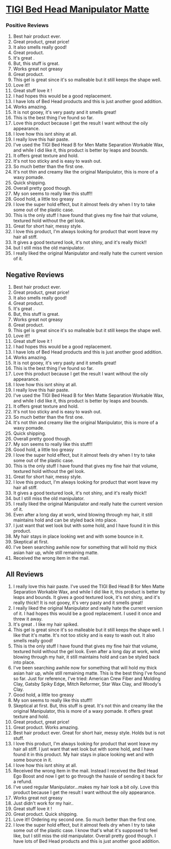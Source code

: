 # [TIGI Bed Head Manipulator Matte](https://products.checkmycream.com/products/TIGI-Bed-Head-Manipulator-Matte.html)

### Positive Reviews

<ol>
      <li>Best hair product ever.  </li>
      <li>Great product, great price!</li>
      <li>It also smells really good!</li>
      <li>Great product.</li>
      <li>It&#x27;s great .</li>
      <li>But, this stuff is great.</li>
      <li>Works great not greasy</li>
      <li>Great product.</li>
      <li>This gel is great since it&#x27;s so malleable but it still keeps the shape well.</li>
      <li>Love it!!</li>
      <li>Great stuff love it !</li>
      <li>I had hopes this would be a good replacement.</li>
      <li>I have lots of Bed Head products and this is just another good addition.</li>
      <li>Works amazing.</li>
      <li>It is not gooey, it&#x27;s very pasty and it smells great!</li>
      <li>This is the best thing I&#x27;ve found so far.</li>
      <li>Love this product because I get the result I want without the oily appearance.</li>
      <li>I love how this isnt shiny at all.</li>
      <li>I really love this hair paste.</li>
      <li>I&#x27;ve used the TIGI Bed Head B for Men Matte Separation Workable Wax, and while I did like it, this product is better by leaps and bounds.</li>
      <li>It offers great texture and hold.</li>
      <li>It&#x27;s not too sticky and is easy to wash out.</li>
      <li>So much better than the first one.</li>
      <li>It&#x27;s not thin and creamy like the original Manipulator, this is more of a waxy pomade.</li>
      <li>Quick shipping.</li>
      <li>Overall pretty good though.</li>
      <li>My son seems to really like this stuff!!</li>
      <li>Good hold, a little too greasy</li>
      <li>I love the super hold effect, but it almost feels dry when I try to take some out of the plastic case.</li>
      <li>This is the only stuff I have found that gives my fine hair that volume, textured hold without the gel look.</li>
      <li>Great for short hair, messy style.  </li>
      <li>I love this product, I&#x27;m always looking for product that wont leave my hair all stiff.</li>
      <li>It gives a good textured look, it&#x27;s not shiny, and it&#x27;s really thick!!</li>
      <li>but I still miss the old manipulator.</li>
      <li>I really liked the original Manipulator and really hate the current version of it.  </li>
</ol>


<h2>Negative Reviews</h2>
<ol>
<li> Best hair product ever.  </li>
<li> Great product, great price!</li>
<li> It also smells really good!</li>
<li> Great product.</li>
<li> It&#x27;s great .</li>
<li> But, this stuff is great.</li>
<li> Works great not greasy</li>
<li> Great product.</li>
<li> This gel is great since it&#x27;s so malleable but it still keeps the shape well.</li>
<li> Love it!!</li>
<li> Great stuff love it !</li>
<li> I had hopes this would be a good replacement.</li>
<li> I have lots of Bed Head products and this is just another good addition.</li>
<li> Works amazing.</li>
<li> It is not gooey, it&#x27;s very pasty and it smells great!</li>
<li> This is the best thing I&#x27;ve found so far.</li>
<li> Love this product because I get the result I want without the oily appearance.</li>
<li> I love how this isnt shiny at all.</li>
<li> I really love this hair paste.</li>
<li> I&#x27;ve used the TIGI Bed Head B for Men Matte Separation Workable Wax, and while I did like it, this product is better by leaps and bounds.</li>
<li> It offers great texture and hold.</li>
<li> It&#x27;s not too sticky and is easy to wash out.</li>
<li> So much better than the first one.</li>
<li> It&#x27;s not thin and creamy like the original Manipulator, this is more of a waxy pomade.</li>
<li> Quick shipping.</li>
<li> Overall pretty good though.</li>
<li> My son seems to really like this stuff!!</li>
<li> Good hold, a little too greasy</li>
<li> I love the super hold effect, but it almost feels dry when I try to take some out of the plastic case.</li>
<li> This is the only stuff I have found that gives my fine hair that volume, textured hold without the gel look.</li>
<li> Great for short hair, messy style.  </li>
<li> I love this product, I&#x27;m always looking for product that wont leave my hair all stiff.</li>
<li> It gives a good textured look, it&#x27;s not shiny, and it&#x27;s really thick!!</li>
<li> but I still miss the old manipulator.</li>
<li> I really liked the original Manipulator and really hate the current version of it.  </li>
<li> Even after a long day at work, wind blowing through my hair, it still maintains hold and can be styled back into place.</li>
<li> I just want that wet look but with some hold, and I have found it in this product.</li>
<li> My hair stays in place looking wet and with some bounce in it.</li>
<li> Skeptical at first.</li>
<li> I&#x27;ve been searching awhile now for something that will hold my thick asian hair up, while still remaining matte.</li>
<li> Received the wrong item in the mail.</li>
</ol>

<h2>All Reviews</h2>

<ol>
    <li> I really love this hair paste. I&#x27;ve used the TIGI Bed Head B for Men Matte Separation Workable Wax, and while I did like it, this product is better by leaps and bounds. It gives a good textured look, it&#x27;s not shiny, and it&#x27;s really thick!! It is not gooey, it&#x27;s very pasty and it smells great!</li>
    <li> I really liked the original Manipulator and really hate the current version of it.  I had hopes this would be a good replacement. I used it once and threw it away.</li>
    <li> It&#x27;s great . I like my hair spiked.</li>
    <li> This gel is great since it&#x27;s so malleable but it still keeps the shape well. I like that it&#x27;s matte. It&#x27;s not too sticky and is easy to wash out. It also smells really good!</li>
    <li> This is the only stuff I have found that gives my fine hair that volume, textured hold without the gel look. Even after a long day at work, wind blowing through my hair, it still maintains hold and can be styled back into place.</li>
    <li> I&#x27;ve been searching awhile now for something that will hold my thick asian hair up, while still remaining matte. This is the best thing I&#x27;ve found so far. Just for reference, I&#x27;ve tried: American Crew Fiber and Molding Clay, Gatsby Spiky Edge, Mitch Reformer, Star Wax Clay, and Woody&#x27;s Clay.</li>
    <li> Good hold, a little too greasy</li>
    <li> My son seems to really like this stuff!!</li>
    <li> Skeptical at first. But, this stuff is great. It&#x27;s not thin and creamy like the original Manipulator, this is more of a waxy pomade. It offers great texture and hold.</li>
    <li> Great product, great price!</li>
    <li> Great product. Works amazing.</li>
    <li> Best hair product ever.  Great for short hair, messy style.  Holds but is not stuff.</li>
    <li> I love this product, I&#x27;m always looking for product that wont leave my hair all stiff. I just want that wet look but with some hold, and I have found it in this product. My hair stays in place looking wet and with some bounce in it.</li>
    <li> I love how this isnt shiny at all.</li>
    <li> Received the wrong item in the mail. Instead I received the Bed Head Ego Boost and now I get to go through the hassle of sending it back for a refund.</li>
    <li> I&#x27;ve used regular Manipulator...makes my hair look a bit oily. Love this product because I get the result I want without the oily appearance.</li>
    <li> Works great not greasy</li>
    <li> Just didn&#x27;t work for my hair..</li>
    <li> Great stuff love it !</li>
    <li> Great product. Quick shipping.</li>
    <li> Love it!! Ordering my second one. So much better than the first one.</li>
    <li> I love the super hold effect, but it almost feels dry when I try to take some out of the plastic case. I know that&#x27;s what it&#x27;s supposed to feel like, but I still miss the old manipulator. Overall pretty good though. I have lots of Bed Head products and this is just another good addition.</li>
</ol>




